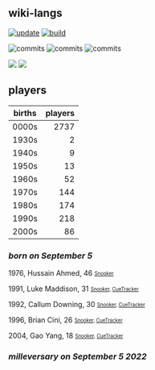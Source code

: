 ## wiki-langs
[![update](https://github.com/dreamerminsk/wiki-langs/actions/workflows/update-tables.yml/badge.svg)](https://github.com/dreamerminsk/wiki-langs/actions/workflows/update-tables.yml)
[![build](https://github.com/dreamerminsk/wiki-langs/actions/workflows/build.yml/badge.svg)](https://github.com/dreamerminsk/wiki-langs/actions/workflows/build.yml)

![commits](https://img.shields.io/github/commit-activity/y/dreamerminsk/wiki-langs)
![commits](https://img.shields.io/github/commit-activity/m/dreamerminsk/wiki-langs)
![commits](https://img.shields.io/github/commit-activity/w/dreamerminsk/wiki-langs)

![](https://img.shields.io/github/languages/code-size/dreamerminsk/wiki-langs)
![](https://img.shields.io/github/repo-size/dreamerminsk/wiki-langs)

## players
| births | players |
| :----: | ------: |
| 0000s | 2737 |
| 1930s | 2 |
| 1940s | 9 |
| 1950s | 13 |
| 1960s | 52 |
| 1970s | 144 |
| 1980s | 174 |
| 1990s | 218 |
| 2000s | 86 |

### ***born on September  5***
1976, Hussain Ahmed, 46 <sub><sup>[Snooker](http://www.snooker.org/res/index.asp?player=2710)</sup></sub>

1991, Luke Maddison, 31 <sub><sup>[Snooker](http://www.snooker.org/res/index.asp?player=2765), [CueTracker](http://cuetracker.net/Players/luke-maddison/)</sup></sub>

1992, Callum Downing, 30 <sub><sup>[Snooker](http://www.snooker.org/res/index.asp?player=159), [CueTracker](http://cuetracker.net/Players/callum-downing/)</sup></sub>

1996, Brian Cini, 26 <sub><sup>[Snooker](http://www.snooker.org/res/index.asp?player=1307), [CueTracker](http://cuetracker.net/Players/brian-cini/)</sup></sub>

2004, Gao Yang, 18 <sub><sup>[Snooker](http://www.snooker.org/res/index.asp?player=2607), [CueTracker](http://cuetracker.net/Players/gao-yang/)</sup></sub>


### ***milleversary on September  5 2022***




